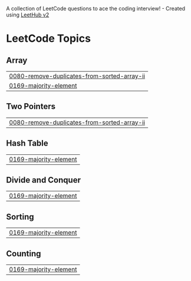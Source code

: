 A collection of LeetCode questions to ace the coding interview! - Created using [LeetHub v2](https://github.com/arunbhardwaj/LeetHub-2.0)
<!---LeetCode Topics Start-->
# LeetCode Topics
## Array
|  |
| ------- |
| [0080-remove-duplicates-from-sorted-array-ii](https://github.com/Aditya192003/Leetcode/tree/master/0080-remove-duplicates-from-sorted-array-ii) |
| [0169-majority-element](https://github.com/Aditya192003/Leetcode/tree/master/0169-majority-element) |
## Two Pointers
|  |
| ------- |
| [0080-remove-duplicates-from-sorted-array-ii](https://github.com/Aditya192003/Leetcode/tree/master/0080-remove-duplicates-from-sorted-array-ii) |
## Hash Table
|  |
| ------- |
| [0169-majority-element](https://github.com/Aditya192003/Leetcode/tree/master/0169-majority-element) |
## Divide and Conquer
|  |
| ------- |
| [0169-majority-element](https://github.com/Aditya192003/Leetcode/tree/master/0169-majority-element) |
## Sorting
|  |
| ------- |
| [0169-majority-element](https://github.com/Aditya192003/Leetcode/tree/master/0169-majority-element) |
## Counting
|  |
| ------- |
| [0169-majority-element](https://github.com/Aditya192003/Leetcode/tree/master/0169-majority-element) |
<!---LeetCode Topics End-->